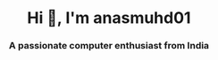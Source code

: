 <h1 align="center">Hi 👋, I'm anasmuhd01</h1>
<h3 align="center">A passionate computer enthusiast from India</h3>


